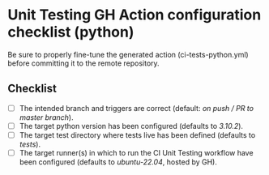 # Unit Testing GH Action configuration checklist (python)

Be sure to properly fine-tune the generated action (ci-tests-python.yml) before committing
it to the remote repository.

## Checklist

- [ ] The intended branch and triggers are correct (default: *on push / PR to master branch*).
- [ ] The target python version has been configured (defaults to *3.10.2*).
- [ ] The target test directory where tests live has been defined (defaults to *tests*).
- [ ] The target runner(s) in which to run the CI Unit Testing workflow have been configured
      (defaults to *ubuntu-22.04*, hosted by GH).
